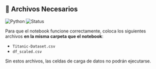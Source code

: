## 📂 Archivos Necesarios
![Python](https://img.shields.io/badge/Python-3.8%2B-blue?logo=python&logoColor=white) ![Status](https://img.shields.io/badge/Status-Ready-success)

Para que el notebook funcione correctamente, coloca los siguientes archivos **en la misma carpeta que el notebook**:

- `Titanic-Dataset.csv`
- `df_scaled.csv`

Sin estos archivos, las celdas de carga de datos no podrán ejecutarse.
